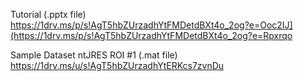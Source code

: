 



Tutorial (.pptx file)
https://1drv.ms/p/s!AgT5hbZUrzadhYtFMDetdBXt4o_2og?e=Ooc2IJ](https://1drv.ms/p/s!AgT5hbZUrzadhYtFMDetdBXt4o_2og?e=Rpxrqo


Sample Dataset ntJRES ROI #1 (.mat file)
https://1drv.ms/u/s!AgT5hbZUrzadhYtERKcs7zvnDu
